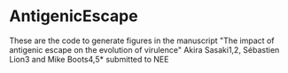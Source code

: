 # AntigenicEscape
These are the code to generate figures in the manuscript "The impact of antigenic escape on the evolution of virulence"
Akira Sasaki1,2, Sébastien Lion3 and Mike Boots4,5* submitted to NEE
